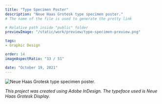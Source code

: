 ```yaml
---
title: "Type Specimen Poster"
description: "Neue Haas Grotesk type specimen poster."
# The name of the file is used to generate the pretty link

# Relative path inside "public" folder
previewImage: "/static/work/preview/type-specimen-preview.png"

tags:
- Graphic Design

order: 14
imageAspectRatio: "33 / 51"

date: "October 19, 2021"
---
```


![Neue Haas Grotesk type specimen poster.](/static/work/type-specimen/Chen_Brendan_TypeSpecimen.png)

*This project was created using Adobe InDesign. The typeface used is Neue Haas Grotesk Display.*